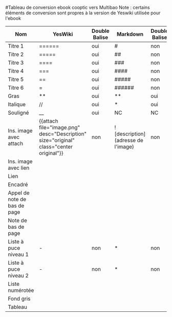 #Tableau de conversion ebook cooptic vers Multibao
Note : certains éléments de conversion sont propres à la version de Yeswiki utilisée pour l'ebook


Nom|YesWiki|Double Balise|Markdown|Double Balise|Remarque
----|----|----|----|----|----
Titre 1|======|oui|#|non|
Titre 2|=====|oui|##|non|
Titre 3|====|oui|###|non|
Titre 4|===|oui|####|non|
Titre 5|==|oui|#####|non|
Titre 6|=|oui|######|non|
Gras|**|oui|**|oui|
Italique|//|oui|*|oui|
Souligné|__|oui|NC|NC|
Ins. image avec attach|{{attach file="image.png" desc="Description" size="original" class="center original"}}|non |![description](adresse de l'image) |non |
Ins. image avec lien| | | | |
Lien| | | | |
Encadré| | | | |
Appel de note de bas de page| | | | |
Note de bas de page| | | | |
Liste à puce niveau 1 | - |non|* |non|
Liste à puce niveau 2 |  - |non| * |non|
Liste numérotée | | | | |
Fond gris | | | | |
Tableau| | | | |
